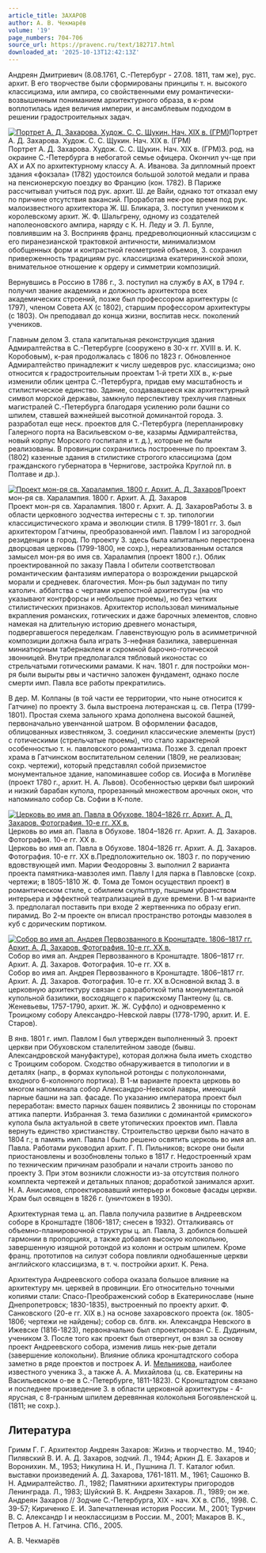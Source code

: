 ```yaml
---
article_title: ЗАХАРОВ
author: А. В. Чекмарёв
volume: '19'
page_numbers: 704-706
source_url: https://pravenc.ru/text/182717.html
downloaded_at: '2025-10-13T12:42:13Z'
---
```


Андреян Дмитриевич (8.08.1761, С.-Петербург - 27.08. 1811, там же), рус. архит. В его творчестве были сформированы принципы т. н. высокого классицизма, или ампира, со свойственными ему романтически-возвышенным пониманием архитектурного образа, в к-ром воплотилась идея величия империи, и ансамблевым подходом в решении градостроительных задач.

[![Портрет А. Д. Захарова. Худож. С. С. Щукин. Нач. XIX в. (ГРМ)](https://pravenc.ru/data/680/487/1234/i200.jpg "Кликните для увеличения картинки")](https://pravenc.ru/data/680/487/1234/i400.jpg)Портрет А. Д. Захарова. Худож. С. С. Щукин. Нач. XIX в. (ГРМ)  
Портрет А. Д. Захарова. Худож. С. С. Щукин. Нач. XIX в. (ГРМ)З. род. на окраине С.-Петербурга в небогатой семье офицера. Окончил уч-ще при АХ и АХ по архитектурному классу А. А. Иванова. За дипломный проект здания «фокзала» (1782) удостоился большой золотой медали и права на пенсионерскую поездку во Францию (кон. 1782). В Париже рассчитывал учиться под рук. архит. Ш. де Вайи, однако тот отказал ему по причине отсутствия вакансий. Проработав нек-рое время под рук. малоизвестного архитектора Ж. Ш. Бликара, З. поступил учеником к королевскому архит. Ж. Ф. Шальгрену, одному из создателей наполеоновского ампира, наряду с К. Н. Леду и Э. Л. Булле, повлиявшим на З. Восприняв франц. предреволюционный классицизм с его пиранезианской трактовкой античности, минимализмом обобщенных форм и контрастной геометрией объемов, З. сохранил приверженность традициям рус. классицизма екатерининской эпохи, внимательное отношение к ордеру и симметрии композиций.

Вернувшись в Россию в 1786 г., З. поступил на службу в АХ, в 1794 г. получил звание академика и должность архитектора всех академических строений, позже был профессором архитектуры (с 1797), членом Совета АХ (с 1802), старшим профессором архитектуры (с 1803). Он преподавал до конца жизни, воспитав неск. поколений учеников.

Главным делом З. стала капитальная реконструкция здания Адмиралтейства в С.-Петербурге (сооружено в 30-х гг. XVIII в. И. К. Коробовым), к-рая продолжалась с 1806 по 1823 г. Обновленное Адмиралтейство принадлежит к числу шедевров рус. классицизма; оно относится к градостроительным проектам 1-й трети XIX в., к-рые изменили облик центра С.-Петербурга, придав ему масштабность и стилистическое единство. Здание, создававшееся как архитектурный символ морской державы, замкнуло перспективу трехлучия главных магистралей С.-Петербурга благодаря усилению роли башни со шпилем, ставшей важнейшей высотной доминантой города. З. разработал еще неск. проектов для С.-Петербурга (перепланировку Галерного порта на Васильевском о-ве, казармы Адмиралтейства, новый корпус Морского госпиталя и т. д.), которые не были реализованы. В провинции сохранились построенные по проектам З. (1802) казенные здания в стилистике строгого классицизма (дом гражданского губернатора в Чернигове, застройка Круглой пл. в Полтаве и др.).

[![Проект мон-ря св. Харалампия. 1800 г. Архит. А. Д. Захаров](https://pravenc.ru/data/671/487/1234/i200.jpg "Кликните для увеличения картинки")](https://pravenc.ru/data/671/487/1234/i400.jpg)Проект мон-ря св. Харалампия. 1800 г. Архит. А. Д. Захаров  
Проект мон-ря св. Харалампия. 1800 г. Архит. А. Д. ЗахаровРаботы З. в области церковного зодчества интересны с т. зр. типологии классицистического храма и эволюции стиля. В 1799-1801 гг. З. был архитектором Гатчины, преобразованной имп. Павлом I из загородной резиденции в город. По проекту З. здесь была капитально перестроена дворцовая церковь (1799-1800, не сохр.), нереализованным остался замысел мон-ря во имя св. Харалампия (проект 1800 г.). Облик проектированной по заказу Павла I обители соответствовал романтическим фантазиям императора о возрождении рыцарской морали и средневек. благочестия. Мон-рь был задуман по типу католич. аббатства с чертами крепостной архитектуры (на что указывают контрфорсы и небольшие проемы), но без четких стилистических признаков. Архитектор использовал минимальные вкрапления романских, готических и даже барочных элементов, словно намекая на длительную историю древнего монастыря, подвергавшегося переделкам. Главенствующую роль в асимметричной композиции должна была играть 3-нефная базилика, завершенная миниатюрным табернаклем и скромной барочно-готической звонницей. Внутри предполагался тябловый иконостас со стрельчатыми готическими рамами. К нач. 1801 г. для постройки мон-ря были вырыты рвы и частично заложен фундамент, однако после смерти имп. Павла все работы прекратились.

В дер. М. Колпаны (в той части ее территории, что ныне относится к Гатчине) по проекту З. была выстроена лютеранская ц. св. Петра (1799-1801). Простая схема зального храма дополнена высокой башней, первоначально увенчанной шатром. В оформлении фасадов, облицованных известняком, З. соединил классические элементы (руст) с готическими (стрельчатые проемы), что стало характерной особенностью т. н. павловского романтизма. Позже З. сделал проект храма в Гатчинском воспитательном селении (1809, не реализован; сохр. чертежи), который представлял собой приземистое монументальное здание, напоминавшее собор св. Иосифа в Могилёве (проект 1780 г., архит. Н. А. Львов). Особенностью церкви был широкий и низкий барабан купола, прорезанный множеством арочных окон, что напоминало собор Св. Софии в К-поле.

[![Церковь во имя ап. Павла в Обухове. 1804–1826 гг. Архит. А. Д. Захаров. Фотография. 10-е гг. ХХ в.](https://pravenc.ru/data/754/487/1234/i200.jpg "Кликните для увеличения картинки")](https://pravenc.ru/data/754/487/1234/i400.jpg)Церковь во имя ап. Павла в Обухове. 1804–1826 гг. Архит. А. Д. Захаров. Фотография. 10-е гг. ХХ в.  
Церковь во имя ап. Павла в Обухове. 1804–1826 гг. Архит. А. Д. Захаров. Фотография. 10-е гг. ХХ в.Предположительно ок. 1803 г. по поручению вдовствующей имп. Марии Феодоровны З. выполнил 2 варианта проекта памятника-мавзолея имп. Павлу I для парка в Павловске (сохр. чертежи; в 1805-1810 Ж. Ф. Тома де Томон осуществил проект) в романтическом стиле, с обилием скульптур, пышным убранством интерьера и эффектной театрализацией в духе времени. В 1-м варианте З. предполагал поставить при входе 2 жертвенника по образу егип. пирамид. Во 2-м проекте он вписал пространство ротонды мавзолея в куб с дорическим портиком.

[![Собор во имя ап. Андрея Первозванного в Кронштадте. 1806–1817 гг. Архит. А. Д. Захаров. Фотография. 10-е гг. ХХ в.](https://pravenc.ru/data/723/487/1234/i200.jpg "Кликните для увеличения картинки")](https://pravenc.ru/data/723/487/1234/i400.jpg)Собор во имя ап. Андрея Первозванного в Кронштадте. 1806–1817 гг. Архит. А. Д. Захаров. Фотография. 10-е гг. ХХ в.  
Собор во имя ап. Андрея Первозванного в Кронштадте. 1806–1817 гг. Архит. А. Д. Захаров. Фотография. 10-е гг. ХХ в.Основной вклад З. в церковную архитектуру связан с разработкой типа монументальной купольной базилики, восходящего к парижскому Пантеону (ц. св. Женевьевы, 1757-1790, архит. Ж. Ж. Суффло) и одновременно к Троицкому собору Александро-Невской лавры (1778-1790, архит. И. Е. Старов).

В янв. 1801 г. имп. Павлом I был утвержден выполненный З. проект церкви при Обуховском сталелитейном заводе (бывш. Александровской мануфактуре), которая должна была иметь сходство с Троицким собором. Сходство обнаруживается в типологии и в деталях (напр., в формах купольной ротонды с полуколоннами, входного 6-колонного портика). В 1-м варианте проекта церковь во многом напоминала собор Александро-Невской лавры, имеющий парные башни на зап. фасаде. По указанию императора проект был переработан: вместо парных башен появились 2 звонницы по сторонам аттика паперти. Избранная З. тема базилики с доминантой «римского» купола была актуальной в свете утопических проектов имп. Павла вернуть единство христианству. Строительство церкви было начато в 1804 г.; в память имп. Павла I было решено освятить церковь во имя ап. Павла. Работами руководил архит. Г. П. Пильников; вскоре они были приостановлены и возобновлены только в 1817 г. Недостроенный храм по техническим причинам разобрали и начали строить заново по проекту З. При этом возникли сложности из-за отсутствия полного комплекта чертежей и детальных планов; доработкой занимался архит. Н. А. Анисимов, спроектировавший интерьер и боковые фасады церкви. Храм был освящен в 1826 г. (уничтожен в 1930).

Архитектурная тема ц. ап. Павла получила развитие в Андреевском соборе в Кронштадте (1806-1817; снесен в 1932). Отталкиваясь от объемно-планировочной структуры ц. ап. Павла, З. добился большей гармонии в пропорциях, а также добавил высокую колокольню, завершенную изящной ротондой из колонн и острым шпилем. Кроме франц. прототипов на силуэт собора повлияли однобашенные церкви английского классицизма, в т. ч. постройки архит. К. Рена.

Архитектура Андреевского собора оказала большое влияние на архитектуру мн. церквей в провинции. Его относительно точными копиями стали: Спасо-Преображенский собор в Екатеринославе (ныне Днепропетровск; 1830-1835), выстроенный по проекту архит. Ф. Санковского (20-е гг. XIX в.) на основе захаровского проекта (ок. 1805-1806; чертежи не найдены); собор св. блгв. кн. Александра Невского в Ижевске (1816-1823), первоначально был спроектирован С. Е. Дудиным, учеником З. После того как проект был отвергнут, он взял за основу проект Андреевского собора, изменив лишь нек-рые детали (завершение колокольни). Влияние облика кронштадтского собора заметно в ряде проектов и построек А. И. [Мельникова](https://pravenc.ru/text/Мельников.html), наиболее известного ученика З., а также А. А. Михайлова (ц. св. Екатерины на Васильевском о-ве в С.-Петербурге, 1811-1823). С Кронштадтом связано и последнее произведение З. в области церковной архитектуры - 4-ярусная, с 8-гранным шпилем деревянная колокольня Богоявленской ц. (1811; не сохр.).

## Литература

Гримм Г. Г. Архитектор Андреян Захаров: Жизнь и творчество. М., 1940; Пилявский В. И. А. Д. Захаров, зодчий. Л., 1944; Аркин Д. Е. Захаров и Воронихин. М., 1953; Никулина Н. И., Пушнина Л. Т. Каталог юбил. выставки произведений А. Д. Захарова, 1761-1811. М., 1961; Сашонко В. Н. Адмиралтейство. Л., 1982; Памятники архитектуры пригородов Ленинграда. Л., 1983; Шуйский В. К. Андреян Захаров. Л., 1989; он же. Андреян Захаров // Зодчие С.-Петербурга, XIX - нач. XX в. СПб., 1998. С. 39-57; Кириченко Е. И. Запечатленная история России. М., 2001; Турчин В. С. Александр I и неоклассицизм в России. М., 2001; Макаров В. К., Петров А. Н. Гатчина. СПб., 2005.

А. В. Чекмарёв
